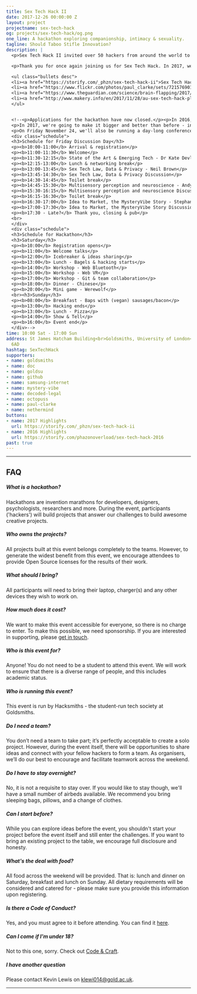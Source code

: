 ```yaml
---
title: Sex Tech Hack II
date: 2017-12-26 00:00:00 Z
layout: project
projectname: sex-tech-hack
og: projects/sex-tech-hack/og.png
one_line: A hackathon exploring companionship, intimacy & sexuality.
tagline: Should Taboo Stifle Innovation?
description: |
  <p>Sex Tech Hack II invited over 50 hackers from around the world to build exciting new sex technologies. The challenges for this year were 'intimacy', 'accessibility' and 'personalisation'. There were 17 projects built, and it was fantastic.</p>

  <p>Thank you for once again joining us for Sex Tech Hack. In 2017, we invited 50 hackers to our home at St James Hatcham Church at Goldsmiths, University of London, to think about and build new ways of approaching sex tech and play. For two days, developers, designers, researchers, and industry experts built projects against our three challenges 'intimacy', 'accessibility' and 'personalisation'.</p>

  <ul class="bullets desc">
  <li><a href="https://storify.com/_phzn/sex-tech-hack-ii">Sex Tech Hack II Highlights</a></li>
  <li><a href="https://www.flickr.com/photos/paul_clarke/sets/72157690131222235/">Photos from event by Paul Clarke</a></li>
  <li><a href="https://www.theguardian.com/science/brain-flapping/2017/dec/01/its-a-sex-robot-but-not-as-you-know-it-exploring-the-frontiers-of-erotic-technology">The Guardian - It's a sex robot, but not as you know it: exploring the frontiers of erotic technology </a></li>
  <li><a href="http://www.makery.info/en/2017/11/28/au-sex-tech-hack-plus-vous-criez-plus-ca-vibre">Makery - At Sex Tech Hack, the more you moan, the more it vibrates</a></li>
  </ul>


  <!--<p>Applications for the hackathon have now closed.</p><p>In 2016, we ran the first Sex Tech Hack in Europe. Over 50 attendees from a range of backgrounds joined us for two days of learning, building and sharing (ideas, that is). We had coverage from <a href="https://www.newscientist.com/article/mg23331130-100-how-to-build-better-sex-robots-stop-making-them-look-human">New Scientist</a>, <a href="https://www.girlonthenet.com/2016/12/21/amazing-inventions-from-the-goldsmiths-sex-tech-hack/">Girl on the Net</a>, and <a href="http://www.makery.info/en/2016/12/20/au-premier-sex-tech-hack-un-hackathon-sur-la-sexualite-a-londres/">Makery</a>. You can check out all 14 project videos on <a href="https://www.youtube.com/playlist?list=PLDmeXp90KI9leIRVQGsrOZvFXVo28F8wO">YouTube</a>.</p>
  <p>In 2017, we're going to make it bigger and better than before - inviting more hackers from around the world to build exciting new sex technologies. The challenges for this year are 'intimacy', 'accessibility' and 'personalisation'.</p>
  <p>On Friday November 24, we'll also be running a day-long conference to encourage discussion around these themes. Free tickets are available <a href="https://www.eventbrite.co.uk/e/sex-tech-hack-ii-discussion-day-tickets-39365838282">here</a>.</p>
  <div class="schedule">
  <h3>Schedule for Friday Discussion Day</h3>
  <p><b>10:00-11:00</b> Arrival & registration</p>
  <p><b>11:00-11:30</b> Welcome</p>
  <p><b>11:30-12:15</b> State of the Art & Emerging Tech - Dr Kate Devlin</p>
  <p><b>12:15-13:00</b> Lunch & networking break</p>
  <p><b>13:00-13:45</b> Sex Tech Law, Data & Privacy - Neil Brown</p>
  <p><b>13:45-14:30</b> Sex Tech Law, Data & Privacy Discussion</p>
  <p><b>14:30-14:45</b> Toilet break</p>
  <p><b>14:45-15:30</b> Multisensory perception and neuroscience - Andy Woods</p>
  <p><b>15:30-16:15</b> Multisensory perception and neuroscience Discussion</p>
  <p><b>16:15-16:30</b> Toilet break</p>
  <p><b>16:30-17:00</b> Idea to Market, the MysteryVibe Story - Stephanie Alys </p>
  <p><b>17:00-17:30</b> Idea to Market, the MysteryVibe Story Discussion</p>
  <p><b>17:30 - Late?</b> Thank you, closing & pub</p>
  <br>
  </div>
  <div class="schedule">
  <h3>Schedule for Hackathon</h3>
  <h3>Saturday</h3>
  <p><b>10:00</b> Registration opens</p>
  <p><b>11:00</b> Welcome talks</p>
  <p><b>12:00</b> Icebreaker & ideas sharing</p>
  <p><b>13:00</b> Lunch - Bagels & hacking starts</p>
  <p><b>14:00</b> Workshop - Web Bluetooth</p>
  <p><b>15:00</b> Workshop - Web VR</p>
  <p><b>17:00</b> Workshop - Git & team collaboration</p>
  <p><b>18:00</b> Dinner - Chinese</p>
  <p><b>20:00</b> Mini game - Werewolf</p>
  <br><h3>Sunday</h3>
  <p><b>08:00</b> Breakfast - Baps with (vegan) sausages/bacon</p>
  <p><b>13:00</b> Hacking ends</p>
  <p><b>13:00</b> Lunch - Pizza</p>
  <p><b>14:00</b> Show & Tell</p>
  <p><b>16:00</b> Event end</p>
  </div>-->
time: 10:00 Sat - 17:00 Sun
address: St James Hatcham Building<br>Goldsmiths, University of London<br>London,<br>SE14
  6AD
hashtag: SexTechHack
supporters:
- name: goldsmiths
- name: doc
- name: goldsu
- name: github
- name: samsung-internet
- name: mystery-vibe
- name: decoded-legal
- name: octopuss
- name: paul-clarke
- name: nethermind
buttons:
- name: 2017 Highlights
  url: https://storify.com/_phzn/sex-tech-hack-ii
- name: 2016 Highlights
  url: https://storify.com/phazonoverload/sex-tech-hack-2016
past: true
---
```


<hr>
<section class="project-faq">
  <div class="container">
    <h2>FAQ</h2>
    <div class="row">
      <div class="col-md-4">
        <div class="text-block">
          <h5>What is a hackathon?</h5>
          <p>Hackathons are invention marathons for developers, designers, psychologists, researchers and more. During the event, participants ('hackers') will build projects that answer our challenges to build awesome creative projects.</p>
        </div>
        <div class="text-block">
          <h5>Who owns the projects?</h5>
          <p>All projects built at this event belongs completely to the teams. However, to generate the widest benefit from this event, we encourage attendees to provide Open Source licenses for the results of their work.</p>
        </div>
        <div class="text-block">
          <h5>What should I bring?</h5>
          <p>All participants will need to bring their laptop, charger(s) and any other devices they wish to work on.</p>
        </div>
        <div class="text-block">
          <h5>How much does it cost?</h5>
          <p>We want to make this event accessible for everyone, so there is no charge to enter. To make this possible, we need sponsorship. If you are interested in supporting, please <a href="/contact">get in touch</a>.</p>
        </div>
      </div>
      <div class="col-md-4">
        <div class="text-block">
          <h5>Who is this event for?</h5>
          <p>Anyone! You do not need to be a student to attend this event. We will work to ensure that there is a diverse range of people, and this includes academic status.</p>
        </div>
        <div class="text-block">
          <h5>Who is running this event?</h5>
          <p>This event is run by Hacksmiths - the student-run tech society at Goldsmiths.</p>
        </div>
        <div class="text-block">
          <h5>Do I need a team?</h5>
          <p>You don’t need a team to take part; it’s perfectly acceptable to create a solo project. However, during the event itself, there will be opportunities to share ideas and connect with your fellow hackers to form a team. As organisers, we’ll do our best to encourage and facilitate teamwork across the weekend.</p>
        </div>
        <div class="text-block">
          <h5>Do I have to stay overnight?</h5>
          <p>No, it is not a requisite to stay over. If you would like to stay though, we'll have a small number of airbeds available. We recommend you bring sleeping bags, pillows, and a change of clothes.</p>
        </div>
      </div>
      <div class="col-md-4">
        <div class="text-block">
          <h5>Can I start before?</h5>
          <p>While you can explore ideas before the event, you shouldn't start your project before the event itself and still enter the challenges. If you want to bring an existing project to the table, we encourage full disclosure and honesty.</p>
        </div>
        <div class="text-block">
          <h5>What's the deal with food?</h5>
          <p>All food across the weekend will be provided. That is: lunch and dinner on Saturday, breakfast and lunch on Sunday. All dietary requirements will be considered and catered for - please make sure you provide this information upon registering.</p>
        </div>
        <div class="text-block">
          <h5>Is there a Code of Conduct?</h5>
          <p>Yes, and you must agree to it before attending. You can find it <a href="https://github.com/hacksmiths/code-of-conduct/blob/master/SEX.md">here</a>.</p>
        </div>
        <div class="text-block">
          <h5>Can I come if I'm under 18?</h5>
          <p>Not to this one, sorry. Check out <a href="/craft">Code & Craft</a>.</p>
        </div>
        <div class="text-block">
          <h5>I have another question</h5>
          <p>Please contact Kevin Lewis on <a href="mailto:klewi014@gold.ac.uk">klewi014@gold.ac.uk</a>.</p>
        </div>
      </div>
    </div>
  </div>
</section>
<hr>
